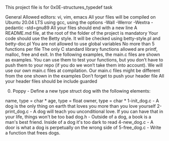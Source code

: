 This project file is for 0x0E-structures_typedef task

General
Allowed editors: vi, vim, emacs
All your files will be compiled on Ubuntu 20.04 LTS using gcc, using the options -Wall -Werror -Wextra -pedantic -std=gnu89
All your files should end with a new line
A README.md file, at the root of the folder of the project is mandatory
Your code should use the Betty style. It will be checked using betty-style.pl and betty-doc.pl
You are not allowed to use global variables
No more than 5 functions per file
The only C standard library functions allowed are printf, malloc, free and exit.
In the following examples, the main.c files are shown as examples. You can use them to test your functions, but you don’t have to push them to your repo (if you do we won’t take them into account). We will use our own main.c files at compilation. Our main.c files might be different from the one shown in the examples
Don’t forget to push your header file
All your header files should be include guarded

0. Poppy - Define a new type struct dog with the following elements:

name, type = char *
age, type = float
owner, type = char *
1-init_dog.c - A dog is the only thing on earth that loves you more than you love yourself
2-print_dog.c - A dog will teach you unconditional love. If you can have that in your life, things won't be too bad
dog.h -  Outside of a dog, a book is a man's best friend. Inside of a dog it's too dark to read
4-new_dog.c - A door is what a dog is perpetually on the wrong side of
5-free_dog.c - Write a function that frees dogs.

